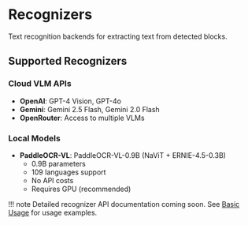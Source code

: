 # Recognizers

Text recognition backends for extracting text from detected blocks.

## Supported Recognizers

### Cloud VLM APIs

- **OpenAI**: GPT-4 Vision, GPT-4o
- **Gemini**: Gemini 2.5 Flash, Gemini 2.0 Flash
- **OpenRouter**: Access to multiple VLMs

### Local Models

- **PaddleOCR-VL**: PaddleOCR-VL-0.9B (NaViT + ERNIE-4.5-0.3B)
  - 0.9B parameters
  - 109 languages support
  - No API costs
  - Requires GPU (recommended)

!!! note
    Detailed recognizer API documentation coming soon. See [Basic Usage](../getting-started/basic-usage.md) for usage examples.
